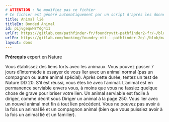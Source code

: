 ```yaml
---
# ATTENTION : Ne modifiez pas ce fichier
# Ce fichier est généré automatiquement par un script d'après les données du module Foundry VTT officiel et de sa traduction
title: Animal lié
titleEn: Bonded Animal
id: pLjvgeqwHrYdg411
urlFr: https://gitlab.com/pathfinder-fr/foundryvtt-pathfinder2-fr/-/blob/master/data/feats/pLjvgeqwHrYdg411.htm
urlEn: https://gitlab.com/hooking/foundry-vtt---pathfinder-2e/-/blob/master/packs/data/feats.db/bonded-animal.json
layout: dons
---
```

**Prérequis** expert en Nature

Vous établissez des liens forts avec les animaux. Vous pouvez passer 7 jours d’intermède à essayer de vous lier avec un animal normal (pas un compagnon ou autre animal spécial). Après cette durée, tentez un test de Nature DD 20. S’il est réussi, vous êtes lié avec l’animal. L’animal est en permanence serviable envers vous, à moins que vous ne fassiez quelque chose de grave pour briser votre lien. Un animal serviable est facile à diriger, comme décrit sous Diriger un animal à la page 250. Vous lier avec un nouvel animal met fin à tout lien précédent. Vous ne pouvez pas avoir à la fois un animal lié et un compagnon animal (bien que vous puissiez avoir à la fois un animal lié et un familier).
